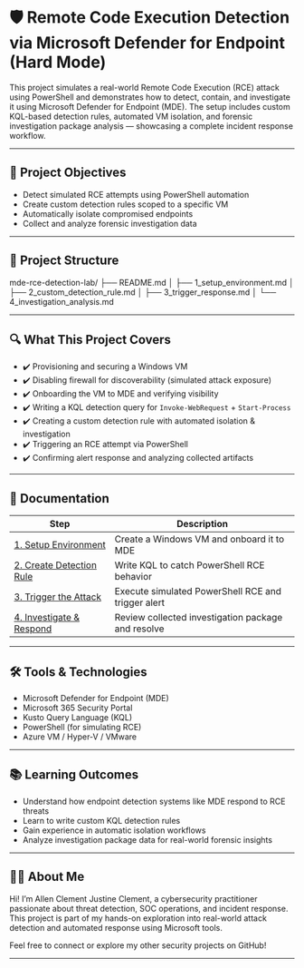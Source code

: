 # 🛡️ Remote Code Execution Detection via Microsoft Defender for Endpoint (Hard Mode)

This project simulates a real-world Remote Code Execution (RCE) attack using PowerShell and demonstrates how to detect, contain, and investigate it using Microsoft Defender for Endpoint (MDE). The setup includes custom KQL-based detection rules, automated VM isolation, and forensic investigation package analysis — showcasing a complete incident response workflow.

---

## 🎯 Project Objectives

- Detect simulated RCE attempts using PowerShell automation
- Create custom detection rules scoped to a specific VM
- Automatically isolate compromised endpoints
- Collect and analyze forensic investigation data

---

## 📁 Project Structure


mde-rce-detection-lab/
├── README.md
│  ├── 1\_setup\_environment.md
│  ├── 2\_custom\_detection\_rule.md
│  ├── 3\_trigger\_response.md
│  └── 4\_investigation\_analysis.md

---

## 🔍 What This Project Covers

- ✔️ Provisioning and securing a Windows VM
- ✔️ Disabling firewall for discoverability (simulated attack exposure)
- ✔️ Onboarding the VM to MDE and verifying visibility
- ✔️ Writing a KQL detection query for `Invoke-WebRequest` + `Start-Process`
- ✔️ Creating a custom detection rule with automated isolation & investigation
- ✔️ Triggering an RCE attempt via PowerShell
- ✔️ Confirming alert response and analyzing collected artifacts

---

## 📄 Documentation

| Step | Description |
|------|-------------|
| [1. Setup Environment](1_setup_environment.md) | Create a Windows VM and onboard it to MDE |
| [2. Create Detection Rule](2_custom_detection_rule.md) | Write KQL to catch PowerShell RCE behavior |
| [3. Trigger the Attack](3_trigger_response.md) | Execute simulated PowerShell RCE and trigger alert |
| [4. Investigate & Respond](4_investigation_analysis.md) | Review collected investigation package and resolve |

---

## 🛠️ Tools & Technologies

- Microsoft Defender for Endpoint (MDE)
- Microsoft 365 Security Portal
- Kusto Query Language (KQL)
- PowerShell (for simulating RCE)
- Azure VM / Hyper-V / VMware

---

## 📚 Learning Outcomes

- Understand how endpoint detection systems like MDE respond to RCE threats
- Learn to write custom KQL detection rules
- Gain experience in automatic isolation workflows
- Analyze investigation package data for real-world forensic insights

---

## 👨‍💻 About Me

Hi! I’m Allen Clement Justine Clement, a cybersecurity practitioner passionate about threat detection, SOC operations, and incident response.  
This project is part of my hands-on exploration into real-world attack detection and automated response using Microsoft tools.

Feel free to connect or explore my other security projects on GitHub!

---

